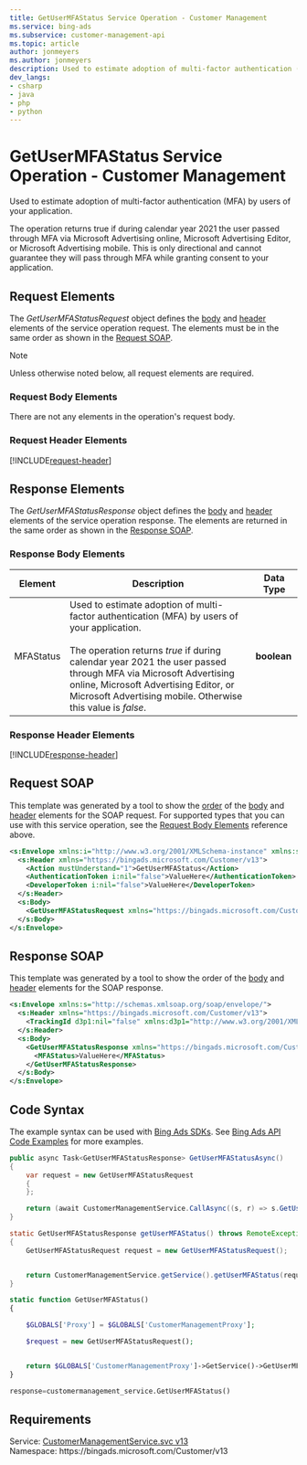 ```yaml
---
title: GetUserMFAStatus Service Operation - Customer Management
ms.service: bing-ads
ms.subservice: customer-management-api
ms.topic: article
author: jonmeyers
ms.author: jonmeyers
description: Used to estimate adoption of multi-factor authentication (MFA) by users of your application.
dev_langs: 
- csharp
- java
- php
- python
---
```

# GetUserMFAStatus Service Operation - Customer Management
Used to estimate adoption of multi-factor authentication (MFA) by users of your application. 

The operation returns true if during calendar year 2021 the user passed through MFA via Microsoft Advertising online, Microsoft Advertising Editor, or Microsoft Advertising mobile. This is only directional and cannot guarantee they will pass through MFA while granting consent to your application.

## <a name="request"></a>Request Elements
The *GetUserMFAStatusRequest* object defines the [body](#request-body) and [header](#request-header) elements of the service operation request. The elements must be in the same order as shown in the [Request SOAP](#request-soap). 

> [!NOTE]
> Unless otherwise noted below, all request elements are required.

### <a name="request-body"></a>Request Body Elements
There are not any elements in the operation's request body.

### <a name="request-header"></a>Request Header Elements
[!INCLUDE[request-header](./includes/request-header.md)]

## <a name="response"></a>Response Elements
The *GetUserMFAStatusResponse* object defines the [body](#response-body) and [header](#response-header) elements of the service operation response. The elements are returned in the same order as shown in the [Response SOAP](#response-soap).

### <a name="response-body"></a>Response Body Elements

|Element|Description|Data Type|
|-----------|---------------|-------------|
|<a name="mfastatus"></a>MFAStatus|Used to estimate adoption of multi-factor authentication (MFA) by users of your application.<br/><br/>The operation returns *true* if during calendar year 2021 the user passed through MFA via Microsoft Advertising online, Microsoft Advertising Editor, or Microsoft Advertising mobile. Otherwise this value is *false*.|**boolean**|

### <a name="response-header"></a>Response Header Elements
[!INCLUDE[response-header](./includes/response-header.md)]

## <a name="request-soap"></a>Request SOAP
This template was generated by a tool to show the [order](../guides/services-protocol.md#element-order) of the [body](#request-body) and [header](#request-header) elements for the SOAP request. For supported types that you can use with this service operation, see the [Request Body Elements](#request-body) reference above.

```xml
<s:Envelope xmlns:i="http://www.w3.org/2001/XMLSchema-instance" xmlns:s="http://schemas.xmlsoap.org/soap/envelope/">
  <s:Header xmlns="https://bingads.microsoft.com/Customer/v13">
    <Action mustUnderstand="1">GetUserMFAStatus</Action>
    <AuthenticationToken i:nil="false">ValueHere</AuthenticationToken>
    <DeveloperToken i:nil="false">ValueHere</DeveloperToken>
  </s:Header>
  <s:Body>
    <GetUserMFAStatusRequest xmlns="https://bingads.microsoft.com/Customer/v13" />
  </s:Body>
</s:Envelope>
```

## <a name="response-soap"></a>Response SOAP
This template was generated by a tool to show the order of the [body](#response-body) and [header](#response-header) elements for the SOAP response.

```xml
<s:Envelope xmlns:s="http://schemas.xmlsoap.org/soap/envelope/">
  <s:Header xmlns="https://bingads.microsoft.com/Customer/v13">
    <TrackingId d3p1:nil="false" xmlns:d3p1="http://www.w3.org/2001/XMLSchema-instance">ValueHere</TrackingId>
  </s:Header>
  <s:Body>
    <GetUserMFAStatusResponse xmlns="https://bingads.microsoft.com/Customer/v13">
      <MFAStatus>ValueHere</MFAStatus>
    </GetUserMFAStatusResponse>
  </s:Body>
</s:Envelope>
```

## <a name="example"></a>Code Syntax
The example syntax can be used with [Bing Ads SDKs](../guides/client-libraries.md). See [Bing Ads API Code Examples](../guides/code-examples.md) for more examples.
```csharp
public async Task<GetUserMFAStatusResponse> GetUserMFAStatusAsync()
{
	var request = new GetUserMFAStatusRequest
	{
	};

	return (await CustomerManagementService.CallAsync((s, r) => s.GetUserMFAStatusAsync(r), request));
}
```
```java
static GetUserMFAStatusResponse getUserMFAStatus() throws RemoteException, Exception
{
	GetUserMFAStatusRequest request = new GetUserMFAStatusRequest();


	return CustomerManagementService.getService().getUserMFAStatus(request);
}
```
```php
static function GetUserMFAStatus()
{

	$GLOBALS['Proxy'] = $GLOBALS['CustomerManagementProxy'];

	$request = new GetUserMFAStatusRequest();


	return $GLOBALS['CustomerManagementProxy']->GetService()->GetUserMFAStatus($request);
}
```
```python
response=customermanagement_service.GetUserMFAStatus()
```

## Requirements
Service: [CustomerManagementService.svc v13](https://clientcenter.api.bingads.microsoft.com/Api/CustomerManagement/v13/CustomerManagementService.svc)  
Namespace: https\://bingads.microsoft.com/Customer/v13  

